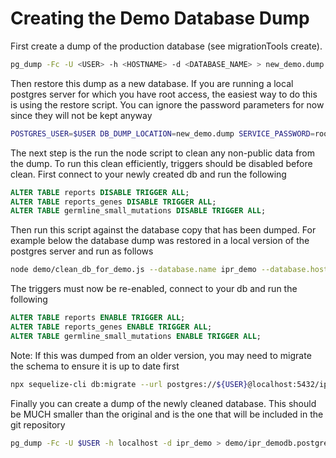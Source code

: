 # Creating the Demo Database Dump

First create a dump of the production database (see migrationTools create).

```bash
pg_dump -Fc -U <USER> -h <HOSTNAME> -d <DATABASE_NAME> > new_demo.dump
```

Then restore this dump as a new database. If you are running a local postgres server for which you have root access, the easiest way to do this is using the restore script. You can ignore the password parameters for now since they will not be kept anyway

```bash
POSTGRES_USER=$USER DB_DUMP_LOCATION=new_demo.dump SERVICE_PASSWORD=root READONLY_PASSWORD=root bash demo/restore_iprdb_dump.sh
```

The next step is the run the node script to clean any non-public data from the dump. To run this clean efficiently, triggers should be disabled before clean. First connect to your newly created db and run the following

```sql
ALTER TABLE reports DISABLE TRIGGER ALL;
ALTER TABLE reports_genes DISABLE TRIGGER ALL;
ALTER TABLE germline_small_mutations DISABLE TRIGGER ALL;
```

Then run this script against the database copy that has been dumped. For example below the database dump was restored in a local version of the postgres server and run as follows

```bash
node demo/clean_db_for_demo.js --database.name ipr_demo --database.hostname localhost --database.password '' --graphkb.password ''
```

The triggers must now be re-enabled, connect to your db and run the following

```sql
ALTER TABLE reports ENABLE TRIGGER ALL;
ALTER TABLE reports_genes ENABLE TRIGGER ALL;
ALTER TABLE germline_small_mutations ENABLE TRIGGER ALL;
```

Note: If this was dumped from an older version, you may need to migrate the schema to ensure it is up to date first

```bash
npx sequelize-cli db:migrate --url postgres://${USER}@localhost:5432/ipr_demo
```

Finally you can create a dump of the newly cleaned database. This should be MUCH smaller than the original and is the one that will be included in the git repository

```bash
pg_dump -Fc -U $USER -h localhost -d ipr_demo > demo/ipr_demodb.postgres.dump
```

